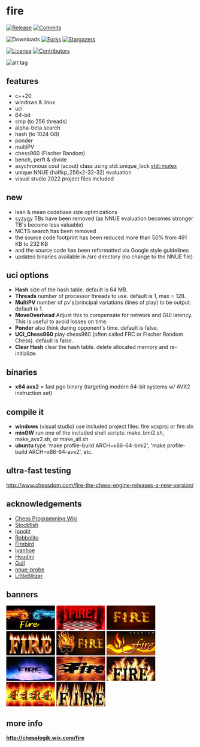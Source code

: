 # fire
<div align="left">

  [![Release][release-badge]][release-link]
  [![Commits][commits-badge]][commits-link]

  ![Downloads][downloads-badge]
  [![Forks][forks-shield]][forks-url]
  [![Stargazers][stars-shield]][stars-url]
  
  [![License][license-badge]][license-link]
  [![Contributors][contributors-shield]][contributors-url]
  
</div>

![alt tag](https://raw.githubusercontent.com/FireFather/fire-zero/master/bitmaps/nnue-gui.png)

## features
- c++20
- windows & linux
- uci
- 64-bit
- smp (to 256 threads)
- alpha-beta search
- hash (to 1024 GB)
- ponder
- multiPV
- chess960 (Fischer Random)
- bench, perft & divide
- asychronous cout (acout) class using std::unique_lock <std::mutex>
- unique NNUE (halfkp_256x2-32-32) evaluation
- visual studio 2022 project files included

## new
- lean & mean codebase size optimizations
- syzygy TBs have been removed (as NNUE evaluation becomes stronger TB's become less valuable)
- MCTS search has been removed
- the source code footprint has been reduced more than 50% from 491 KB to 232 KB
- and the source code has been reformatted via Google style guidelines
- updated binaries available in /src directory (no change to the NNUE file)

## uci options
- **Hash** size of the hash table. default is 64 MB.
- **Threads** number of processor threads to use. default is 1, max = 128.
- **MultiPV** number of pv's/principal variations (lines of play) to be output. default is 1.
- **MoveOverhead** Adjust this to compensate for network and GUI latency. This is useful to avoid losses on time.
- **Ponder** also think during opponent's time. default is false.
- **UCI_Chess960** play chess960 (often called FRC or Fischer Random Chess). default is false.
- **Clear Hash** clear the hash table. delete allocated memory and re-initialize.

## binaries
- **x64 avx2** = fast pgo binary (targeting modern 64-bit systems w/ AVX2 instruction set)

## compile it
- **windows** (visual studio) use included project files: fire.vcxproj or fire.sln
- **minGW** run one of the included shell scripts: make_bmi2.sh, make_avx2.sh, or make_all.sh 
- **ubuntu** type 'make profile-build ARCH=x86-64-bmi2', 'make profile-build ARCH=x86-64-avx2', etc.

## ultra-fast testing
http://www.chessdom.com/fire-the-chess-engine-releases-a-new-version/

## acknowledgements
- [Chess Programming Wiki](https://www.chessprogramming.org)
- [Stockfish](https://github.com/official-stockfish/Stockfish)
- [Ippolit](https://github.com/FireFather/ippolit)
- [Robbolito](https://github.com/FireFather/robbolito)
- [Firebird](https://github.com/FireFather/firebird)
- [Ivanhoe](https://www.chessprogramming.org/IvanHoe)
- [Houdini](https://www.cruxis.com/chess/houdini.htm)
- [Gull](https://github.com/FireFather/seagull)
- [nnue-probe](https://github.com/dshawul/nnue-probe/)
- [LittleBlitzer](http://www.kimiensoftware.com)

## banners
![alt tag](https://raw.githubusercontent.com/FireFather/fire/master/bitmaps/fire_1.bmp)
![alt tag](https://raw.githubusercontent.com/FireFather/fire/master/bitmaps/fire_2.bmp)
![alt tag](https://raw.githubusercontent.com/FireFather/fire/master/bitmaps/fire_3.bmp)
![alt tag](https://raw.githubusercontent.com/FireFather/fire/master/bitmaps/fire_4.bmp)
![alt tag](https://raw.githubusercontent.com/FireFather/fire/master/bitmaps/fire_5.bmp)
![alt tag](https://raw.githubusercontent.com/FireFather/fire/master/bitmaps/fire_6.bmp)
![alt tag](https://raw.githubusercontent.com/FireFather/fire/master/bitmaps/fire_7.bmp)
![alt tag](https://raw.githubusercontent.com/FireFather/fire/master/bitmaps/fire_8.bmp)
![alt tag](https://raw.githubusercontent.com/FireFather/fire/master/bitmaps/fire_9.bmp)
![alt tag](https://raw.githubusercontent.com/FireFather/fire/master/bitmaps/fire_10.bmp)
![alt tag](https://raw.githubusercontent.com/FireFather/fire/master/bitmaps/fire_11.bmp)

## more info
**http://chesslogik.wix.com/fire**

[contributors-url]:https://github.com/FireFather/fire/graphs/contributors
[forks-url]:https://github.com/FireFather/fire/network/members
[stars-url]:https://github.com/FireFather/fire/stargazers

[contributors-shield]:https://img.shields.io/github/contributors/FireFather/fire?style=for-the-badge&color=blue
[forks-shield]:https://img.shields.io/github/forks/FireFather/fire?style=for-the-badge&color=blue
[stars-shield]:https://img.shields.io/github/stars/FireFather/fire?style=for-the-badge&color=blue

[license-badge]:https://img.shields.io/github/license/FireFather/fire?style=for-the-badge&label=license&color=blue
[license-link]:https://github.com/FireFather/fire/blob/main/LICENSE
[release-badge]:https://img.shields.io/github/v/release/FireFather/fire?style=for-the-badge&label=official%20release
[release-link]:https://github.com/FireFather/fire/releases/latest
[commits-badge]:https://img.shields.io/github/commits-since/FireFather/fire/latest?style=for-the-badge
[commits-link]:https://github.com/FireFather/fire/commits/main
[downloads-badge]:https://img.shields.io/github/downloads/FireFather/fire/total?style=for-the-badge&color=blue
